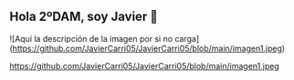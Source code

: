 ## Hola 2ºDAM, soy Javier 👋

<span>![</span><span>Aquí la descripción de la imagen por si no carga</span><span>]</span><span>(</span><span>https://github.com/JavierCarri05/JavierCarri05/blob/main/imagen1.jpeg</span><span>)</span>

https://github.com/JavierCarri05/JavierCarri05/blob/main/imagen1.jpeg


<!--
**JavierCarri05/JavierCarri05** is a ✨ _special_ ✨ repository because its `README.md` (this file) appears on your GitHub profile.

Here are some ideas to get you started:

- 🔭 I’m currently working on ...
- 🌱 I’m currently learning ...
- 👯 I’m looking to collaborate on ...
- 🤔 I’m looking for help with ...
- 💬 Ask me about ...
- 📫 How to reach me: ...
- 😄 Pronouns: ...
- ⚡ Fun fact: ...
-->

